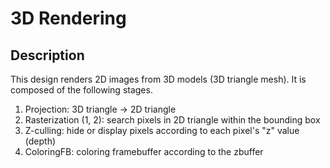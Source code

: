 # 3D Rendering

## Description
This design renders 2D images from 3D models (3D triangle mesh). It is composed of the following stages.
1. Projection: 3D triangle -> 2D triangle
2. Rasterization (1, 2): search pixels in 2D triangle within the bounding box
3. Z-culling: hide or display pixels according to each pixel's "z" value (depth)
4. ColoringFB: coloring framebuffer according to the zbuffer


